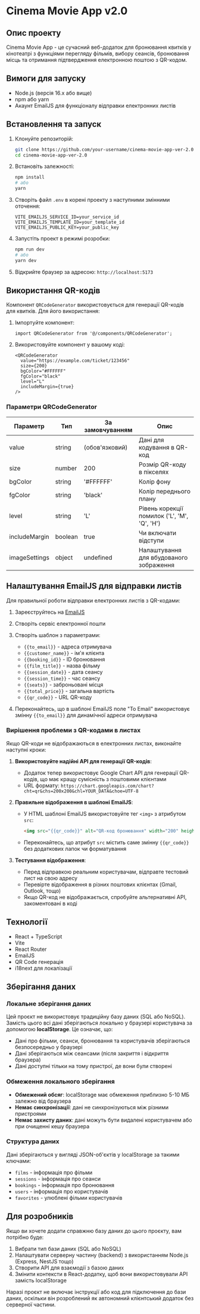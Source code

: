 # Cinema Movie App v2.0

## Опис проекту

Cinema Movie App - це сучасний веб-додаток для бронювання квитків у кінотеатрі з функціями перегляду фільмів, вибору сеансів, бронювання місць та отримання підтвердження електронною поштою з QR-кодом.

## Вимоги для запуску

- Node.js (версія 16.x або вище)
- npm або yarn
- Акаунт EmailJS для функціоналу відправки електронних листів

## Встановлення та запуск

1. Клонуйте репозиторій:
   ```bash
   git clone https://github.com/your-username/cinema-movie-app-ver-2.0.git
   cd cinema-movie-app-ver-2.0
   ```

2. Встановіть залежності:
   ```bash
   npm install
   # або
   yarn
   ```

3. Створіть файл `.env` в корені проекту з наступними змінними оточення:
   ```
   VITE_EMAILJS_SERVICE_ID=your_service_id
   VITE_EMAILJS_TEMPLATE_ID=your_template_id
   VITE_EMAILJS_PUBLIC_KEY=your_public_key
   ```

4. Запустіть проект в режимі розробки:
   ```bash
   npm run dev
   # або
   yarn dev
   ```

5. Відкрийте браузер за адресою: `http://localhost:5173`

## Використання QR-кодів

Компонент `QRCodeGenerator` використовується для генерації QR-кодів для квитків. Для його використання:

1. Імпортуйте компонент:
   ```tsx
   import QRCodeGenerator from '@/components/QRCodeGenerator';
   ```

2. Використовуйте компонент у вашому коді:
   ```tsx
   <QRCodeGenerator 
     value="https://example.com/ticket/123456" 
     size={200} 
     bgColor="#FFFFFF" 
     fgColor="black" 
     level="L"
     includeMargin={true}
   />
   ```

### Параметри QRCodeGenerator

| Параметр | Тип | За замовчуванням | Опис |
|---------|------|--------------|-------|
| value | string | (обов'язковий) | Дані для кодування в QR-код |
| size | number | 200 | Розмір QR-коду в пікселях |
| bgColor | string | '#FFFFFF' | Колір фону |
| fgColor | string | 'black' | Колір переднього плану |
| level | string | 'L' | Рівень корекції помилок ('L', 'M', 'Q', 'H') |
| includeMargin | boolean | true | Чи включати відступи |
| imageSettings | object | undefined | Налаштування для вбудованого зображення |

## Налаштування EmailJS для відправки листів

Для правильної роботи відправки електронних листів з QR-кодами:

1. Зареєструйтесь на [EmailJS](https://www.emailjs.com/)
2. Створіть сервіс електронної пошти
3. Створіть шаблон з параметрами:
   - `{{to_email}}` - адреса отримувача
   - `{{customer_name}}` - ім'я клієнта
   - `{{booking_id}}` - ID бронювання
   - `{{film_title}}` - назва фільму
   - `{{session_date}}` - дата сеансу
   - `{{session_time}}` - час сеансу
   - `{{seats}}` - заброньовані місця
   - `{{total_price}}` - загальна вартість
   - `{{qr_code}}` - URL QR-коду

4. Переконайтесь, що в шаблоні EmailJS поле "To Email" використовує змінну `{{to_email}}` для динамічної адреси отримувача

### Вирішення проблеми з QR-кодами в листах

Якщо QR-коди не відображаються в електронних листах, виконайте наступні кроки:

1. **Використовуйте надійні API для генерації QR-кодів**:
   - Додаток тепер використовує Google Chart API для генерації QR-кодів, що має кращу сумісність з поштовими клієнтами
   - URL формату: `https://chart.googleapis.com/chart?cht=qr&chs=200x200&chl=YOUR_DATA&choe=UTF-8`

2. **Правильне відображення в шаблоні EmailJS**:
   - У HTML шаблоні EmailJS використовуйте тег `<img>` з атрибутом `src`:
     ```html
     <img src="{{qr_code}}" alt="QR-код бронювання" width="200" height="200" style="display: block; margin: 20px auto;">
     ```
   - Переконайтесь, що атрибут `src` містить саме змінну `{{qr_code}}` без додаткових лапок чи форматування

3. **Тестування відображення**:
   - Перед відправкою реальним користувачам, відправте тестовий лист на свою адресу
   - Перевірте відображення в різних поштових клієнтах (Gmail, Outlook, тощо)
   - Якщо QR-код не відображається, спробуйте альтернативні API, закоментовані в коді

## Технології

- React + TypeScript
- Vite
- React Router
- EmailJS
- QR Code генерація
- i18next для локалізації

## Зберігання даних

### Локальне зберігання даних

Цей проєкт не використовує традиційну базу даних (SQL або NoSQL). Замість цього всі дані зберігаються локально у браузері користувача за допомогою **localStorage**. Це означає, що:

- Дані про фільми, сеанси, бронювання та користувачів зберігаються безпосередньо у браузері
- Дані зберігаються між сеансами (після закриття і відкриття браузера)
- Дані доступні тільки на тому пристрої, де вони були створені

### Обмеження локального зберігання

- **Обмежений обсяг**: localStorage має обмеження приблизно 5-10 МБ залежно від браузера
- **Немає синхронізації**: дані не синхронізуються між різними пристроями
- **Немає захисту даних**: дані можуть бути видалені користувачем або при очищенні кешу браузера

### Структура даних

Дані зберігаються у вигляді JSON-об'єктів у localStorage за такими ключами:
- `films` - інформація про фільми
- `sessions` - інформація про сеанси
- `bookings` - інформація про бронювання
- `users` - інформація про користувачів
- `favorites` - улюблені фільми користувачів

## Для розробників

Якщо ви хочете додати справжню базу даних до цього проєкту, вам потрібно буде:

1. Вибрати тип бази даних (SQL або NoSQL)
2. Налаштувати серверну частину (backend) з використанням Node.js (Express, NestJS тощо)
3. Створити API для взаємодії з базою даних
4. Змінити контексти в React-додатку, щоб вони використовували API замість localStorage

Наразі проєкт не включає інструкції або код для підключення до бази даних, оскільки він розроблений як автономний клієнтський додаток без серверної частини.
